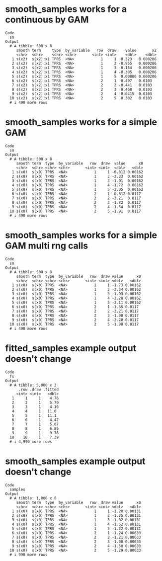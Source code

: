 # smooth_samples works for a continuous by GAM

    Code
      sm
    Output
      # A tibble: 500 x 8
         smooth term     type  by_variable   row  draw    value       x2
         <chr>  <chr>    <chr> <chr>       <int> <int>    <dbl>    <dbl>
       1 s(x2)  s(x2):x1 TPRS  <NA>            1     1  0.323   0.000206
       2 s(x2)  s(x2):x1 TPRS  <NA>            1     2 -0.955   0.000206
       3 s(x2)  s(x2):x1 TPRS  <NA>            1     3  0.154   0.000206
       4 s(x2)  s(x2):x1 TPRS  <NA>            1     4 -0.305   0.000206
       5 s(x2)  s(x2):x1 TPRS  <NA>            1     5  0.00806 0.000206
       6 s(x2)  s(x2):x1 TPRS  <NA>            2     1  0.497   0.0103  
       7 s(x2)  s(x2):x1 TPRS  <NA>            2     2 -0.441   0.0103  
       8 s(x2)  s(x2):x1 TPRS  <NA>            2     3  0.468   0.0103  
       9 s(x2)  s(x2):x1 TPRS  <NA>            2     4  0.0415  0.0103  
      10 s(x2)  s(x2):x1 TPRS  <NA>            2     5  0.302   0.0103  
      # i 490 more rows

# smooth_samples works for a simple GAM

    Code
      sm
    Output
      # A tibble: 500 x 8
         smooth term  type  by_variable   row  draw  value      x0
         <chr>  <chr> <chr> <chr>       <int> <int>  <dbl>   <dbl>
       1 s(x0)  s(x0) TPRS  <NA>            1     1 -0.812 0.00162
       2 s(x0)  s(x0) TPRS  <NA>            1     2 -2.33  0.00162
       3 s(x0)  s(x0) TPRS  <NA>            1     3 -1.91  0.00162
       4 s(x0)  s(x0) TPRS  <NA>            1     4 -1.72  0.00162
       5 s(x0)  s(x0) TPRS  <NA>            1     5 -2.05  0.00162
       6 s(x0)  s(x0) TPRS  <NA>            2     1 -0.812 0.0117 
       7 s(x0)  s(x0) TPRS  <NA>            2     2 -2.21  0.0117 
       8 s(x0)  s(x0) TPRS  <NA>            2     3 -1.82  0.0117 
       9 s(x0)  s(x0) TPRS  <NA>            2     4 -1.64  0.0117 
      10 s(x0)  s(x0) TPRS  <NA>            2     5 -1.91  0.0117 
      # i 490 more rows

# smooth_samples works for a simple GAM multi rng calls

    Code
      sm
    Output
      # A tibble: 500 x 8
         smooth term  type  by_variable   row  draw value      x0
         <chr>  <chr> <chr> <chr>       <int> <int> <dbl>   <dbl>
       1 s(x0)  s(x0) TPRS  <NA>            1     1 -1.73 0.00162
       2 s(x0)  s(x0) TPRS  <NA>            1     2 -2.34 0.00162
       3 s(x0)  s(x0) TPRS  <NA>            1     3 -1.93 0.00162
       4 s(x0)  s(x0) TPRS  <NA>            1     4 -2.28 0.00162
       5 s(x0)  s(x0) TPRS  <NA>            1     5 -2.11 0.00162
       6 s(x0)  s(x0) TPRS  <NA>            2     1 -1.65 0.0117 
       7 s(x0)  s(x0) TPRS  <NA>            2     2 -2.21 0.0117 
       8 s(x0)  s(x0) TPRS  <NA>            2     3 -1.90 0.0117 
       9 s(x0)  s(x0) TPRS  <NA>            2     4 -2.20 0.0117 
      10 s(x0)  s(x0) TPRS  <NA>            2     5 -1.98 0.0117 
      # i 490 more rows

# fitted_samples example output doesn't change

    Code
      fs
    Output
      # A tibble: 5,000 x 3
          .row .draw .fitted
         <int> <int>   <dbl>
       1     1     1    4.76
       2     2     1    5.70
       3     3     1    4.16
       4     4     1   11.0 
       5     5     1   11.1 
       6     6     1    4.47
       7     7     1    5.67
       8     8     1    6.86
       9     9     1    9.76
      10    10     1    7.39
      # i 4,990 more rows

# smooth_samples example output doesn't change

    Code
      samples
    Output
      # A tibble: 1,000 x 8
         smooth term  type  by_variable   row  draw value      x0
         <chr>  <chr> <chr> <chr>       <int> <int> <dbl>   <dbl>
       1 s(x0)  s(x0) TPRS  <NA>            1     1 -1.28 0.00131
       2 s(x0)  s(x0) TPRS  <NA>            1     2 -1.25 0.00131
       3 s(x0)  s(x0) TPRS  <NA>            1     3 -1.02 0.00131
       4 s(x0)  s(x0) TPRS  <NA>            1     4 -1.62 0.00131
       5 s(x0)  s(x0) TPRS  <NA>            1     5 -1.32 0.00131
       6 s(x0)  s(x0) TPRS  <NA>            2     1 -1.24 0.00633
       7 s(x0)  s(x0) TPRS  <NA>            2     2 -1.21 0.00633
       8 s(x0)  s(x0) TPRS  <NA>            2     3 -1.00 0.00633
       9 s(x0)  s(x0) TPRS  <NA>            2     4 -1.58 0.00633
      10 s(x0)  s(x0) TPRS  <NA>            2     5 -1.29 0.00633
      # i 990 more rows

